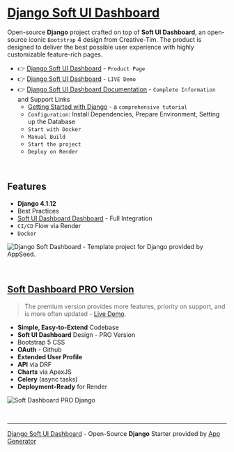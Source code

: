 
# [Django Soft UI Dashboard](https://app-generator.dev/product/soft-ui-dashboard/django/)

Open-source **Django** project crafted on top of **Soft UI Dashboard**, an open-source iconic `Bootstrap` 4 design from Creative-Tim.
The product is designed to deliver the best possible user experience with highly customizable feature-rich pages. 

- 👉 [Django Soft UI Dashboard](https://app-generator.dev/product/soft-ui-dashboard/django/) - `Product Page`
- 👉 [Django Soft UI Dashboard](https://django-soft-dash.onrender.com/) - `LIVE Demo` 
- 👉 [Django Soft UI Dashboard Documentation](https://app-generator.dev/docs/products/django/soft-ui-dashboard/index.html) - `Complete Information` and Support Links
  - [Getting Started with Django](https://app-generator.dev/docs/technologies/django/index.html) - a `comprehensive tutorial`
  - `Configuration`: Install Dependencies, Prepare Environment, Setting up the Database 
  - `Start with Docker`
  - `Manual Build`
  - `Start the project`
  - `Deploy on Render`
 
<br />

## Features

- **Django 4.1.12**
- Best Practices
- [Soft UI Dashboard Dashboard](https://app-generator.dev/docs/templates/bootstrap/soft-ui-dashboard.html) - Full Integration 
- `CI/CD` Flow via Render 
- `Docker`

![Django Soft Dashboard - Template project for Django provided by AppSeed.](https://user-images.githubusercontent.com/51070104/215729207-5cce250e-54da-4712-89a9-c1fd6b0a149e.png)

<br />

## [Soft Dashboard PRO Version](https://app-generator.dev/product/soft-ui-dashboard-pro/django/)

> The premium version provides more features, priority on support, and is more often updated - [Live Demo](https://django-soft-dash-pro.onrender.com/).

- **Simple, Easy-to-Extend** Codebase
- **Soft UI Dashboard** Design - PRO Version
- Bootstrap 5 CSS
- **OAuth** - Github
- **Extended User Profile**
- **API** via DRF 
- **Charts** via ApexJS 
- **Celery** (async tasks)
- **Deployment-Ready** for Render 

![Soft Dashboard PRO Django](https://github.com/user-attachments/assets/d49ff612-c7a6-418a-bf26-8479f8514f53)

<br />

---
[Django Soft UI Dashboard](https://app-generator.dev/product/soft-ui-dashboard/django/) - Open-Source **Django** Starter provided by [App Generator](https://app-generator.dev)
